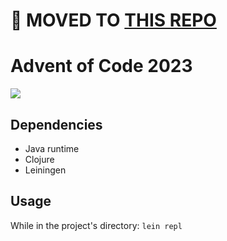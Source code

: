 # 🚚 MOVED TO [THIS REPO](https://github.com/sansarip/advent-of-code)

# Advent of Code 2023

<a href="https://gitpod.io/#https://github.com/sansarip/advent-of-code-2023"><img src="https://camo.githubusercontent.com/76e60919474807718793857d8eb615e7a50b18b04050577e5a35c19421f260a3/68747470733a2f2f676974706f642e696f2f627574746f6e2f6f70656e2d696e2d676974706f642e737667"/></a>

## Dependencies
* Java runtime
* Clojure
* Leiningen

## Usage
While in the project's directory: `lein repl`
